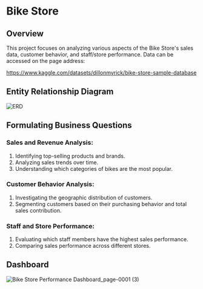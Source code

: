# Bike Store 
## Overview
This project focuses on analyzing various aspects of the Bike Store's sales data, customer behavior, and staff/store performance.  Data can be accessed on the page address:

https://www.kaggle.com/datasets/dillonmyrick/bike-store-sample-database

## Entity Relationship Diagram
![ERD](https://github.com/user-attachments/assets/9083e583-a518-4b47-87d6-600d9445f100)

## Formulating Business Questions
### Sales and Revenue Analysis:
1. Identifying top-selling products and brands.
2. Analyzing sales trends over time.
3. Understanding which categories of bikes are the most popular.

### Customer Behavior Analysis:
1. Investigating the geographic distribution of customers.
2. Segmenting customers based on their purchasing behavior and total sales contribution.

### Staff and Store Performance:
1. Evaluating which staff members have the highest sales performance.
2. Comparing sales performance across different stores.

## Dashboard
![Bike Store Performance Dashboard_page-0001 (3)](https://github.com/user-attachments/assets/b1710caf-1ed2-4a44-b4e4-9a57b1473211)


